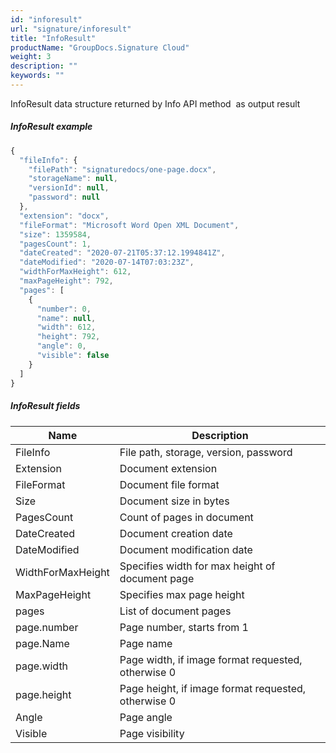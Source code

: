 ```yaml
---
id: "inforesult"
url: "signature/inforesult"
title: "InfoResult"
productName: "GroupDocs.Signature Cloud"
weight: 3
description: ""
keywords: ""
---
```


InfoResult data structure returned by Info API method  as output result

##### InfoResult example #####

```javascript
{
  "fileInfo": {
    "filePath": "signaturedocs/one-page.docx",
    "storageName": null,
    "versionId": null,
    "password": null
  },
  "extension": "docx",
  "fileFormat": "Microsoft Word Open XML Document",
  "size": 1359584,
  "pagesCount": 1,
  "dateCreated": "2020-07-21T05:37:12.1994841Z",
  "dateModified": "2020-07-14T07:03:23Z",
  "widthForMaxHeight": 612,
  "maxPageHeight": 792,
  "pages": [
    {
      "number": 0,
      "name": null,
      "width": 612,
      "height": 792,
      "angle": 0,
      "visible": false
    }
  ]
}

```

##### InfoResult fields #####

|Name|Description
|---|---
|FileInfo|File path, storage, version, password
|Extension|Document extension
|FileFormat|Document file format
|Size|Document size in bytes
|PagesCount|Count of pages in document
|DateCreated|Document creation date
|DateModified|Document modification date
|WidthForMaxHeight|Specifies width for max height of document page
|MaxPageHeight|Specifies max page height
|pages|List of document pages
|page.number|Page number, starts from 1
|page.Name|Page name
|page.width|Page width, if image format requested, otherwise 0
|page.height|Page height, if image format requested, otherwise 0
|Angle|Page angle
|Visible|Page visibility
